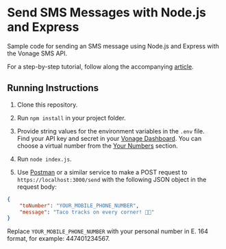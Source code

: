 # Send SMS Messages with Node.js and Express 
Sample code for sending an SMS message using Node.js and Express with the Vonage SMS API.

For a step-by-step tutorial, follow along the accompanying [article](https://learn.vonage.com/blog/2016/10/19/how-to-send-sms-messages-with-node-js-and-express-dr/).

## Running Instructions

1. Clone this repository.

2. Run `npm install` in your project folder.

3. Provide string values for the environment variables in the `.env` file.  
Find your API key and secret in your [Vonage Dashboard](https://dashboard.nexmo.com/). You can choose a virtual number from the [Your Numbers](https://dashboard.nexmo.com/your-numbers) section.

4. Run `node index.js`.

5. Use [Postman]() or a similar service to make a POST request to `https://localhost:3000/send` with the following JSON object in the request body:  
```json
{
    "toNumber": "YOUR_MOBILE_PHONE_NUMBER",
    "message": "Taco tracks on every corner! 🌮🌮"
}
```
Replace `YOUR_MOBILE_PHONE_NUMBER` with your personal number in E. 164 format, for example: 447401234567.